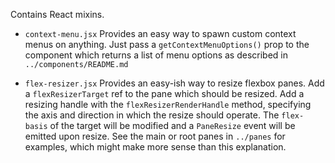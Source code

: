 Contains React mixins.

- `context-menu.jsx`
Provides an easy way to spawn custom context menus on anything.
Just pass a `getContextMenuOptions()` prop to the component which
returns a list of menu options as described in `../components/README.md`

- `flex-resizer.jsx`
Provides an easy-ish way to resize flexbox panes.
Add a `flexResizerTarget` ref to the pane which should be resized.
Add a resizing handle with the `flexResizerRenderHandle` method, specifying the axis and direction in which the resize should operate.
The `flex-basis` of the target will be modified and a `PaneResize` event will be emitted upon resize.
See the main or root panes in `../panes` for examples, which might make more sense than this explanation.

